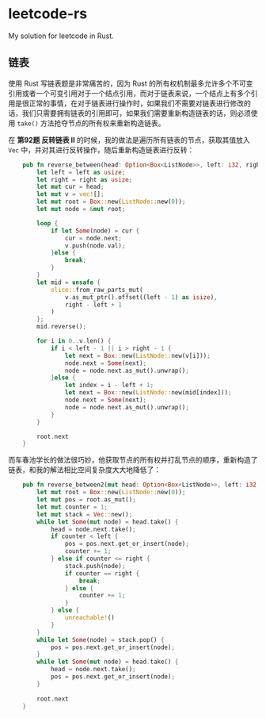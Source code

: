 # leetcode-rs

My solution for leetcode in Rust.

## 链表
使用 Rust 写链表题是非常痛苦的，因为 Rust 的所有权机制最多允许多个不可变引用或者一个可变引用对于一个结点引用，而对于链表来说，一个结点上有多个引用是很正常的事情，在对于链表进行操作时，如果我们不需要对链表进行修改的话，我们只需要拥有链表的引用即可，如果我们需要重新构造链表的话，则必须使用 `take()` 方法抢夺节点的所有权来重新构造链表。   
   
在 **第92题 反转链表 II** 的时候，我的做法是遍历所有链表的节点，获取其值放入 `Vec` 中，并对其进行反转操作，随后重新构造链表进行反转：
```rust
    pub fn reverse_between(head: Option<Box<ListNode>>, left: i32, right: i32) -> Option<Box<ListNode>> {
        let left = left as usize;
        let right = right as usize;
        let mut cur = head;
        let mut v = vec![];
        let mut root = Box::new(ListNode::new(0));
        let mut node = &mut root;

        loop {
            if let Some(node) = cur {
                cur = node.next;
                v.push(node.val);
            }else {
                break;
            }
        }
        let mid = unsafe {
            slice::from_raw_parts_mut(
                v.as_mut_ptr().offset((left - 1) as isize), 
                right - left + 1
            )
        };
        mid.reverse();

        for i in 0..v.len() {
            if i < left - 1 || i > right - 1 {
                let next = Box::new(ListNode::new(v[i]));
                node.next = Some(next);
                node = node.next.as_mut().unwrap();
            }else {
                let index = i - left + 1;
                let next = Box::new(ListNode::new(mid[index]));
                node.next = Some(next);
                node = node.next.as_mut().unwrap();
            }
        }

        root.next
    }
```
而车春池学长的做法很巧妙，他获取节点的所有权并打乱节点的顺序，重新构造了链表，和我的解法相比空间复杂度大大地降低了：
```rust
    pub fn reverse_between2(mut head: Option<Box<ListNode>>, left: i32, right: i32) -> Option<Box<ListNode>> {
        let mut root = Box::new(ListNode::new(0));
        let mut pos = root.as_mut();
        let mut counter = 1;
        let mut stack = Vec::new();
        while let Some(mut node) = head.take() {
            head = node.next.take();
            if counter < left {
                pos = pos.next.get_or_insert(node);
                counter += 1;
            } else if counter <= right {
                stack.push(node);
                if counter == right {
                    break;
                } else {
                    counter += 1;
                }
            } else {
                unreachable!()
            }
        }
        while let Some(node) = stack.pop() {
            pos = pos.next.get_or_insert(node);
        }
        while let Some(mut node) = head.take() {
            head = node.next.take();
            pos = pos.next.get_or_insert(node);
        }
        
        root.next
    }
```